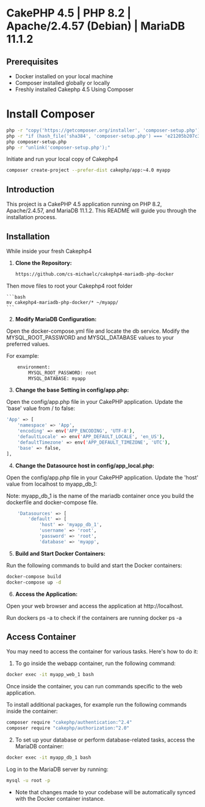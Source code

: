 # CakePHP 4.5 | PHP 8.2 | Apache/2.4.57 (Debian) | MariaDB 11.1.2

## Prerequisites
- Docker installed on your local machine
- Composer installed globally or locally
- Freshly installed Cakephp 4.5 Using Composer

# Install Composer
```bash
php -r "copy('https://getcomposer.org/installer', 'composer-setup.php');"
php -r "if (hash_file('sha384', 'composer-setup.php') === 'e21205b207c3ff031906575712edab6f13eb0b361f2085f1f1237b7126d785e826a450292b6cfd1d64d92e6563bbde02') { echo 'Installer verified'; } else { echo 'Installer corrupt'; unlink('composer-setup.php'); } echo PHP_EOL;"
php composer-setup.php
php -r "unlink('composer-setup.php');"
```

Initiate and run your local copy of Cakephp4
```bash
composer create-project --prefer-dist cakephp/app:~4.0 myapp
```

## Introduction

This project is a CakePHP 4.5 application running on PHP 8.2, Apache/2.4.57, and MariaDB 11.1.2. This README will guide you through the installation process.

## Installation
While inside your fresh Cakephp4

1. **Clone the Repository:**

   ```bash
   https://github.com/cs-michaelc/cakephp4-mariadb-php-docker
   ```
Then move files to root your Cakephp4 root folder

    ```bash
    mv cakephp4-mariadb-php-docker/* ~/myapp/
    ```
2. **Modify MariaDB Configuration:**

Open the docker-compose.yml file and locate the db service. Modify the MYSQL_ROOT_PASSWORD and MYSQL_DATABASE values to your preferred values. 

For example:

```bash
	environment:
	  	MYSQL_ROOT_PASSWORD: root
	  	MYSQL_DATABASE: myapp
 ```

3. **Change the base Setting in config/app.php:**

Open the config/app.php file in your CakePHP application. Update the 'base' value from / to false:

```bash
'App' => [
    'namespace' => 'App',
    'encoding' => env('APP_ENCODING', 'UTF-8'),
    'defaultLocale' => env('APP_DEFAULT_LOCALE', 'en_US'),
    'defaultTimezone' => env('APP_DEFAULT_TIMEZONE', 'UTC'),
    'base' => false,
],
```

4. **Change the Datasource host in config/app_local.php:**

Open the config/app.php file in your CakePHP application. Update the 'host' value from localhost to myapp_db_1:

Note: myapp_db_1 is the name of the mariadb container once you build the dockerfile and docker-compose file.

```bash
    'Datasources' => [
        'default' => [
            'host' => 'myapp_db_1',
            'username' => 'root',
            'password' => 'root',
            'database' => 'myapp',
```

5. **Build and Start Docker Containers:**

Run the following commands to build and start the Docker containers:
```bash
docker-compose build
docker-compose up -d
```

6. **Access the Application:**

Open your web browser and access the application at http://localhost.


Run dockers ps -a to check if the containers are running
docker ps -a

## Access Container 
You may need to access the container for various tasks. Here's how to do it:

1. To go inside the webapp container, run the following command:
```bash
docker exec -it myapp_web_1 bash
```
Once inside the container, you can run commands specific to the web application.

To install additional packages, for example run the following commands inside the container:

```bash
composer require "cakephp/authentication:^2.4"
composer require "cakephp/authorization:^2.0"
```

2. To set up your database or perform database-related tasks, access the MariaDB container:
```bash
docker exec -it myapp_db_1 bash
```

Log in to the MariaDB server by running:
```bash
mysql -u root -p
```

* Note that changes made to your codebase will be automatically synced with the Docker container instance.